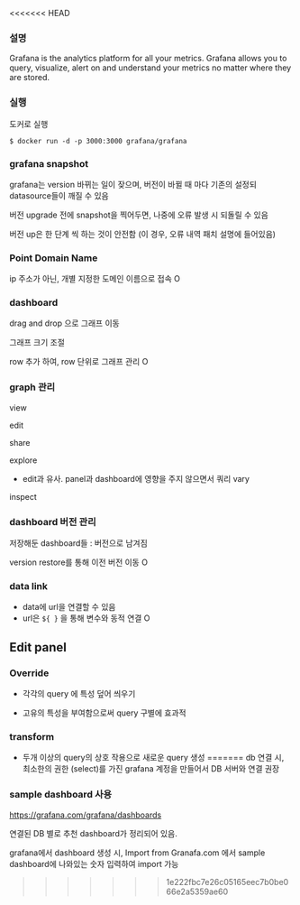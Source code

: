 

<<<<<<< HEAD


### 설명

Grafana is the analytics platform for all your metrics. Grafana allows you to query, visualize, alert on and understand your metrics no matter where they are stored.



### 실행

도커로 실행


```
$ docker run -d -p 3000:3000 grafana/grafana
```



### grafana snapshot

grafana는 version 바뀌는 일이 잦으며, 버전이 바뀔 때 마다 기존의 설정되 datasource들이 깨질 수 있음

버전 upgrade 전에 snapshot을 찍어두면, 나중에 오류 발생 시 되돌릴 수 있음

버전 up은 한 단계 씩 하는 것이 안전함 (이 경우, 오류 내역 패치 설명에 들어있음)





### Point Domain Name

ip 주소가 아닌, 개별 지정한 도메인 이름으로 접속 O





### dashboard

drag and drop 으로 그래프 이동 

그래프 크기 조절

row 추가 하여, row 단위로 그래프 관리 O



### graph 관리

view

edit

share

explore

- edit과 유사. panel과 dashboard에 영향을 주지 않으면서 쿼리 vary

inspect 



### dashboard 버전 관리

저장해둔 dashboard들 : 버전으로 남겨짐

version restore를 통해 이전 버전 이동 O



### data link

- data에 url을 연결할 수 있음
- url은 `${ }` 을 통해 변수와 동적 연결 O



## Edit panel



### Override

- 각각의 query 에 특성 덮어 씌우기

- 고유의 특성을 부여함으로써 query 구별에 효과적



### transform

- 두개 이상의 query의 상호 작용으로 새로운 query 생성
=======
db 연결 시, 최소한의 권한 (select)를 가진 grafana 계정을 만들어서 DB 서버와 연결 권장



### sample dashboard 사용

https://grafana.com/grafana/dashboards

연결된 DB 별로 추천 dashboard가 정리되어 있음.

grafana에서 dashboard 생성 시, Import from Granafa.com 에서 sample dashboard에 나와있는 숫자 입력하여 import 가능
>>>>>>> 1e222fbc7e26c05165eec7b0be066e2a5359ae60
